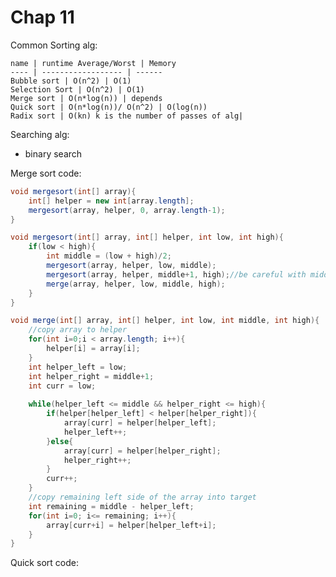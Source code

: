 Chap 11
===

Common Sorting alg:

 	name | runtime Average/Worst | Memory
	---- | ------------------ | ------
	Bubble sort | O(n^2) | O(1)
	Selection Sort | O(n^2) | O(1)
	Merge sort | O(n*log(n)) | depends
	Quick sort | O(n*log(n))/ O(n^2) | O(log(n))
	Radix sort | O(kn) k is the number of passes of alg|

Searching alg:
- binary search

Merge sort code:
```java
void mergesort(int[] array){
	int[] helper = new int[array.length];
	mergesort(array, helper, 0, array.length-1);
}

void mergesort(int[] array, int[] helper, int low, int high){
	if(low < high){
		int middle = (low + high)/2;
		mergesort(array, helper, low, middle);
		mergesort(array, helper, middle+1, high);//be careful with middle+1
		merge(array, helper, low, middle, high);
	}
}

void merge(int[] array, int[] helper, int low, int middle, int high){
	//copy array to helper
	for(int i=0;i < array.length; i++){
		helper[i] = array[i];
	}
	int helper_left = low;
	int helper_right = middle+1;
	int curr = low;
	
	while(helper_left <= middle && helper_right <= high){
		if(helper[helper_left] < helper[helper_right]){
			array[curr] = helper[helper_left];
			helper_left++;
		}else{
			array[curr] = helper[helper_right];
			helper_right++;
		}
		curr++;
	}
	//copy remaining left side of the array into target
	int remaining = middle - helper_left;
	for(int i=0; i<= remaining; i++){
		array[curr+i] = helper[helper_left+i]; 
	}
}
```

Quick sort code:
```
```